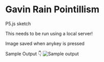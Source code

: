 # Gavin Rain Pointillism

P5.js sketch

This needs to be run using a local server!

Image saved when anykey is pressed

Sample Output 👇
![Sample output](./mar.png)
